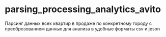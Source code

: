# parsing_processing_analytics_avito

Парсинг данных всех квартир в продаже по конкретному городу
с преоброзованием данных для анализа в удобные форматы csv и jeson
